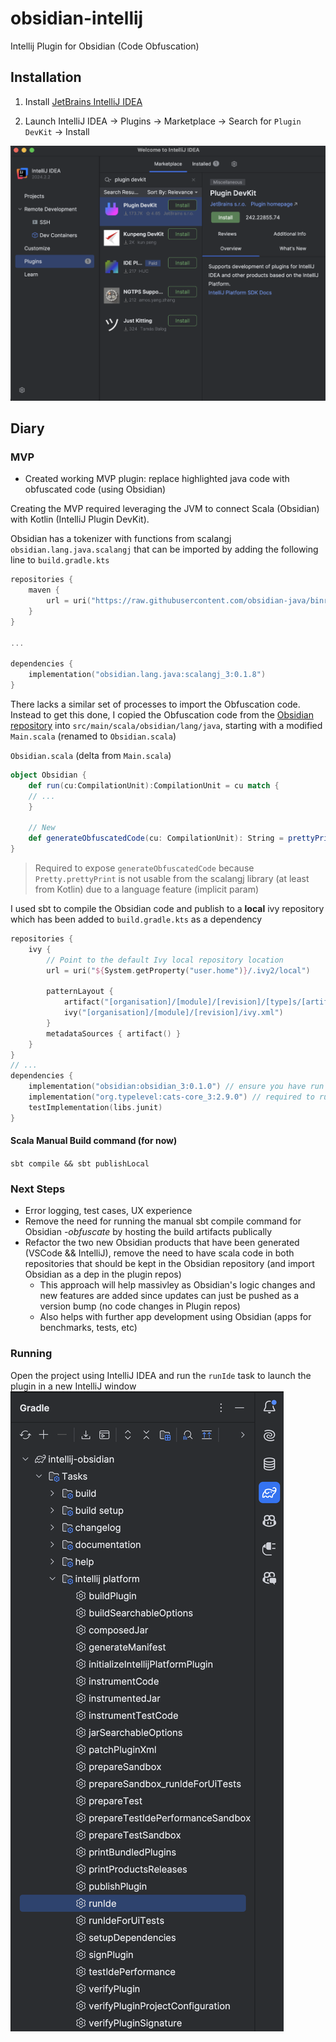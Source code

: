# obsidian-intellij
Intellij Plugin for Obsidian (Code Obfuscation)

## Installation

1. Install [JetBrains IntelliJ IDEA](https://www.jetbrains.com/idea/download)

2. Launch IntelliJ IDEA -> Plugins -> Marketplace -> Search for  `Plugin DevKit` -> Install

![](img/plugin-devkit.png)

## Diary
### MVP
* Created working MVP plugin: replace highlighted java code with obfuscated code (using Obsidian)

Creating the MVP required leveraging the JVM to connect Scala (Obsidian) with Kotlin (IntelliJ Plugin DevKit).

Obsidian has a tokenizer with functions from scalangj `obsidian.lang.java.scalangj` that can be imported by adding the following line to `build.gradle.kts`

```kotlin
repositories {
    maven {
        url = uri("https://raw.githubusercontent.com/obsidian-java/binrepo/master/")
    }
}

...

dependencies {
    implementation("obsidian.lang.java:scalangj_3:0.1.8")
}
```

There lacks a similar set of processes to import the Obfuscation code. Instead to get this done, I copied the Obfuscation code from the [Obsidian repository](https://github.com/obsidian-java/obsidian/tree/master/shared/src/main/scala/obsidian/lang/java) into `src/main/scala/obsidian/lang/java`, starting with a modified `Main.scala` (renamed to `Obsidian.scala`)

`Obsidian.scala` (delta from `Main.scala`)
```scala
object Obsidian {
    def run(cu:CompilationUnit):CompilationUnit = cu match {
    // ...
    }

    // New
    def generateObfuscatedCode(cu: CompilationUnit): String = prettyPrint(run(cu))
}
```

> Required to expose `generateObfuscatedCode` because `Pretty.prettyPrint` is not usable from the scalangj library (at least from Kotlin) due to a language feature (implicit param)

I used sbt to compile the Obsidian code and publish to a **local** ivy repository which has been added to `build.gradle.kts` as a dependency

```kotlin
repositories {
    ivy {
        // Point to the default Ivy local repository location
        url = uri("${System.getProperty("user.home")}/.ivy2/local")

        patternLayout {
            artifact("[organisation]/[module]/[revision]/[type]s/[artifact].[ext]")
            ivy("[organisation]/[module]/[revision]/ivy.xml")
        }
        metadataSources { artifact() }
    }
}
// ...
dependencies {
    implementation("obsidian:obsidian_3:0.1.0") // ensure you have run sbt compile && sbt publishLocal
    implementation("org.typelevel:cats-core_3:2.9.0") // required to run scala!
    testImplementation(libs.junit)
}
```

#### Scala Manual Build command (for now)
`sbt compile && sbt publishLocal`

### Next Steps
* Error logging, test cases, UX experience 
* Remove the need for running the manual sbt compile command for Obsidian *-obfuscate* by hosting the build artifacts publically
* Refactor the two new Obsidian products that have been generated (VSCode && IntelliJ), remove the need to have scala code in both repositories that should be kept in the Obsidian repository (and import Obsidian as a dep in the plugin repos)
    * This approach will help massivley as Obsidian's logic changes and new features are added since updates can just be pushed as a version bump (no code changes in Plugin repos)
    * Also helps with further app development using Obsidian (apps for benchmarks, tests, etc)

### Running
Open the project using IntelliJ IDEA and run the `runIde` task to launch the plugin in a new IntelliJ window
![](img/runIde.png)